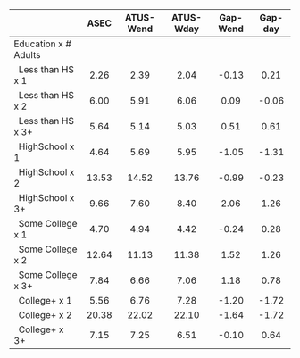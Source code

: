 
|                      |         ASEC |    ATUS-Wend |    ATUS-Wday |     Gap-Wend |      Gap-day |
| -------------------- | :----------: | :----------: | :----------: | :----------: | :----------: |
| Education x # Adults |              |              |              |              |              |
| &nbsp;&nbsp;Less than HS x 1 |         2.26 |         2.39 |         2.04 |        -0.13 |         0.21 |
| &nbsp;&nbsp;Less than HS x 2 |         6.00 |         5.91 |         6.06 |         0.09 |        -0.06 |
| &nbsp;&nbsp;Less than HS x 3+ |         5.64 |         5.14 |         5.03 |         0.51 |         0.61 |
| &nbsp;&nbsp;HighSchool x 1 |         4.64 |         5.69 |         5.95 |        -1.05 |        -1.31 |
| &nbsp;&nbsp;HighSchool x 2 |        13.53 |        14.52 |        13.76 |        -0.99 |        -0.23 |
| &nbsp;&nbsp;HighSchool x 3+ |         9.66 |         7.60 |         8.40 |         2.06 |         1.26 |
| &nbsp;&nbsp;Some College x 1 |         4.70 |         4.94 |         4.42 |        -0.24 |         0.28 |
| &nbsp;&nbsp;Some College x 2 |        12.64 |        11.13 |        11.38 |         1.52 |         1.26 |
| &nbsp;&nbsp;Some College x 3+ |         7.84 |         6.66 |         7.06 |         1.18 |         0.78 |
| &nbsp;&nbsp;College+ x 1 |         5.56 |         6.76 |         7.28 |        -1.20 |        -1.72 |
| &nbsp;&nbsp;College+ x 2 |        20.38 |        22.02 |        22.10 |        -1.64 |        -1.72 |
| &nbsp;&nbsp;College+ x 3+ |         7.15 |         7.25 |         6.51 |        -0.10 |         0.64 |

